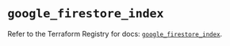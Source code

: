 # `google_firestore_index`

Refer to the Terraform Registry for docs: [`google_firestore_index`](https://registry.terraform.io/providers/hashicorp/google/6.39.0/docs/resources/firestore_index).
